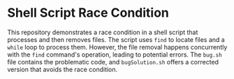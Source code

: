 # Shell Script Race Condition

This repository demonstrates a race condition in a shell script that processes and then removes files.  The script uses `find` to locate files and a `while` loop to process them.  However, the file removal happens concurrently with the `find` command's operation, leading to potential errors.  The `bug.sh` file contains the problematic code, and `bugSolution.sh` offers a corrected version that avoids the race condition.